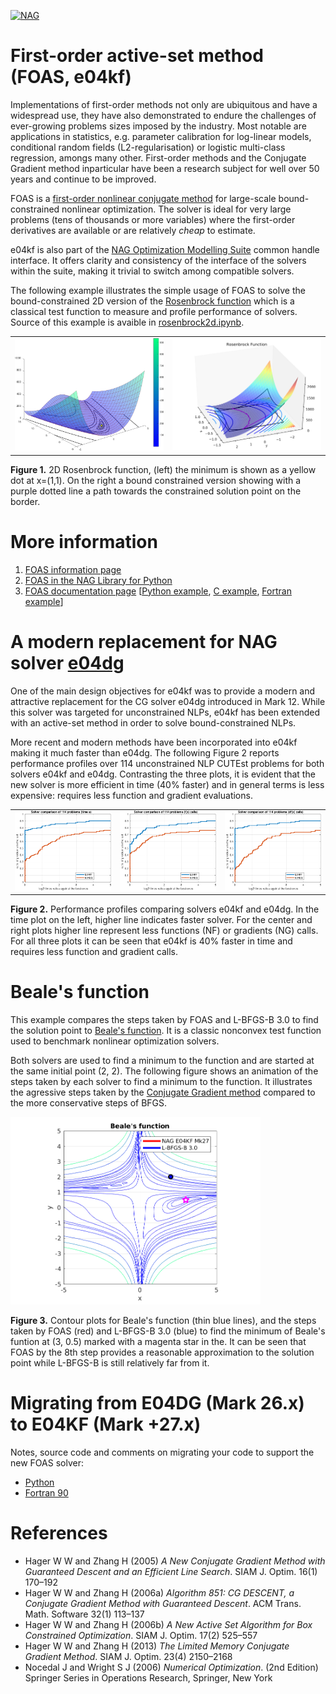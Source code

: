 [![NAG](https://raw.githubusercontent.com/talassio/NAGPythonExamples/master/nag_logo.png)](https://www.nag.co.uk)

# First-order active-set method (FOAS, e04kf)

Implementations of first-order methods not only are ubiquitous and have a widespread use, they have also demonstrated to endure the challenges of ever-growing problems sizes imposed by the industry. Most notable are applications in statistics, e.g. parameter calibration for log-linear models, conditional random fields (L2-regularisation) or logistic multi-class regression, amongs many other. First-order methods and the Conjugate Gradient method inparticular have been a research subject for well over 50 years and continue to be improved.

FOAS is a [first-order nonlinear conjugate method](https://en.wikipedia.org/wiki/Nonlinear_conjugate_gradient_method) for large-scale bound-constrained nonlinear optimization. The solver is ideal for very large problems (tens of thousands or more variables) where the first-order derivatives are available or are relatively _cheap_ to estimate.

e04kf is also part of the [NAG Optimization Modelling Suite](https://www.nag.co.uk/numeric/nl/nagdoc_latest/flhtml/e04/e04intro.html#optsuite) common handle interface. It offers clarity and consistency of the interface of the solvers within the suite, making it trivial to switch among compatible solvers.

The following example illustrates the simple usage of FOAS to solve the bound-constrained 2D version of the [Rosenbrock function](https://en.wikipedia.org/wiki/Rosenbrock_function) which is a classical test function to measure and profile performance of solvers. Source of this example is avaible in [rosenbrock2d.ipynb](rosenbrock2d.ipynb).

<table><tr>
<td><img src="./images/Rosenbrock2dw.png" width="412px" alt="2D Rosenbrock example"/></td>
 <td><img src="./images/handle_solve_bounds_foas_ex.png" width="412px" alt="2D Rosenbrock with bounds"/></td>
</tr></table>

**Figure 1.** 2D Rosenbrock function, (left) the minimum is shown as a yellow dot at x=(1,1). On the right a bound constrained version showing with a purple dotted line a path towards the constrained solution point on the border.

# More information 
 1. [FOAS information page](https://www.nag.com/content/limited-memory-nonlinear-conjugate-gradient-solver)
 2. [FOAS in the NAG Library for Python](https://www.nag.co.uk/numeric/py/nagdoc_latest/naginterfaces.library.opt.html#naginterfaces.library.opt.handle_solve_bounds_foas)
 3. [FOAS documentation page](https://www.nag.co.uk/numeric/nl/nagdoc_latest/flhtml/e04/e04kff.html) [[Python example](https://www.nag.co.uk/numeric/py/nagdoc_latest/naginterfaces.library.opt.html#naginterfaces.library.examples.opt.handle_solve_bounds_foas_ex.main), [C example](https://www.nag.co.uk/numeric/nl/nagdoc_latest/clhtml/e04/e04kfc.html#example), [Fortran example](https://www.nag.co.uk/numeric/nl/nagdoc_latest/flhtml/e04/e04kff.html#example)]

# A modern replacement for NAG solver [e04dg](https://www.nag.co.uk/numeric/nl/nagdoc_latest/flhtml/e04/e04dgf.html)
One of the main design objectives for e04kf was to provide a modern and attractive replacement for the CG solver e04dg introduced in Mark 12. While this solver was targeted for unconstrained NLPs, e04kf has been extended with an active-set method in order to solve bound-constrained NLPs.

More recent and modern methods have been incorporated into e04kf making it much faster than e04dg. The following Figure 2 reports performance profiles over 114 unconstrained NLP CUTEst problems for both solvers e04kf and e04dg. Contrasting the three plots, it is evident that the new solver is more efficient in time (40% faster) and in general terms is less expensive: requires less function and gradient evaluations.

<table><tr>
<td><img src="./images/KF_DG_unconst_tokyo_notriv-NT.png" width="275px" alt="Perf profile e04kf/e04dg time (s)"/></td>
<td><img src="./images/KF_DG_unconst_tokyo_notriv-NF.png" width="275px" alt="Perf profile e04kf/e04dg function evaluations"/></td>
<td><img src="./images/KF_DG_unconst_tokyo_notriv-NG.png" width="275px" alt="Perf profile e04kf/e04dg gradient evaluations"/></td>
</tr></table>

**Figure 2.** Performance profiles comparing solvers e04kf and e04dg. In the time plot on the left, higher line indicates faster solver. For the center and right plots higher line represent less functions (NF) or gradients (NG) calls. For all three plots it can be seen that e04kf is 40% faster in time and requires less function and gradient calls.

# Beale's function
This example compares the steps taken by FOAS and L-BFGS-B 3.0 to find the solution point to [Beale's function](https://en.wikipedia.org/wiki/Test_functions_for_optimization). It is a classic nonconvex test function used to benchmark nonlinear optimization solvers.

Both solvers are used to find a minimum to the function and are started at the same initial point (2, 2). The following figure shows an animation of the steps taken by each solver to find a minimum to the function. 
It illustrates the agressive steps taken by the [Conjugate Gradient method](https://en.wikipedia.org/wiki/Conjugate_gradient_method) compared to the more conservative steps of BFGS.

<img src="./images/animated.gif" width="400px" alt="Beale function solved using e04kf and L-BFGS-B"/>

**Figure 3.** Contour plots for Beale's function (thin blue lines), and the steps taken by FOAS (red) and L-BFGS-B 3.0 (blue) to find the minimum of Beale's funtion at (3, 0.5) marked with a magenta star in the. It can be seen that FOAS by the 8th step provides a reasonable approximation to the solution point while L-BFGS-B is still relatively far from it. 

# Migrating from E04DG (Mark 26.x) to E04KF (Mark +27.x)

Notes, source code and comments on migrating your code to support the new FOAS solver:

 * [Python](migration/python.md)
 * [Fortran 90](migration/fotran.md)

# References

 * Hager W W and Zhang H (2005) _A New Conjugate Gradient Method with Guaranteed Descent and an Efficient Line Search_. SIAM J. Optim. 16(1) 170–192
 * Hager W W and Zhang H (2006a) _Algorithm 851: CG DESCENT, a Conjugate Gradient Method with Guaranteed Descent_. ACM Trans. Math. Software 32(1) 113–137
 * Hager W W and Zhang H (2006b) _A New Active Set Algorithm for Box Constrained Optimization_. SIAM J. Optim. 17(2) 525–557
 * Hager W W and Zhang H (2013) _The Limited Memory Conjugate Gradient Method_. SIAM J. Optim. 23(4) 2150–2168
 * Nocedal J and Wright S J (2006) _Numerical Optimization_. (2nd Edition) Springer Series in Operations Research, Springer, New York 

<!-- foot banner for commercial material -->


